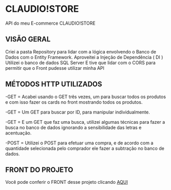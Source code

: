 # CLAUDIO!STORE

API do meu E-commerce CLAUDIO!STORE

## VISÃO GERAL

  Criei a pasta Repository para lidar com a lógica envolvendo o Banco de Dados com o Entity Framework. 
  Aproveitei a Injeção de Dependência ( DI ) 
  Utilizei o banco de dados SQL Server
  E tive que lidar com o CORS para permitir que o Front pudesse utilizar minha API

## MÉTODOS HTTP UTILIZADOS

  -GET = Acabei usando o GET três vezes, um para buscar todos os produtos e com isso fazer os cards no front mostrando todos os produtos.
  
  -GET = Um GET para buscar por ID, para manipular individualmente.
  
  -GET = E um GET que faz uma busca, utilizei algumas técnicas para fazer a busca no banco de dados ignorando a sensibilidade das letras e acentuação.
  
  -POST = Utilizei o POST para efetuar uma compra, e de acordo com a quantidade selecionada pelo comprador ele fazer a subtração no banco de dados.



## FRONT DO PROJETO
  Você pode conferir o FRONT desse projeto clicando <a href="https://github.com/claudiokoori/front-claudiostore-v2"> AQUI </a>
